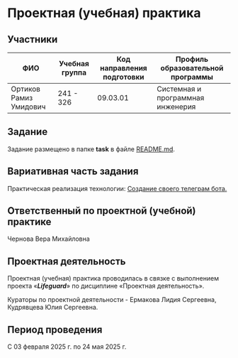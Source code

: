 # Проектная (учебная) практика

## Участники

| ФИО | Учебная группа | Код направления подготовки | Профиль образовательной программы |
|-|-|-|-|
| Ортиков Рамиз Умидович | 241 - 326|09.03.01|Системная и программная инженерия|


## Задание

Задание размещено в папке **task** в файле [README.md](task/README.md).

## Вариативная часть задания

Практическая реализация технологии: [Создание своего телеграм бота.](https://www.freecodecamp.org/news/how-to-create-a-telegram-bot-using-python)

## Ответственный по проектной (учебной) практике
Чернова Вера Михайловна

## Проектная деятельность

Проектная (учебная) практика проводилась в связке с выполнением проекта «***Lifeguard***» по дисциплине «Проектная деятельность».

Кураторы по проектной деятельности - Ермакова Лидия Сергеевна, Кудрявцева Юлия Сергеевна.

## Период проведения

С 03 февраля 2025 г. по 24 мая 2025 г.
